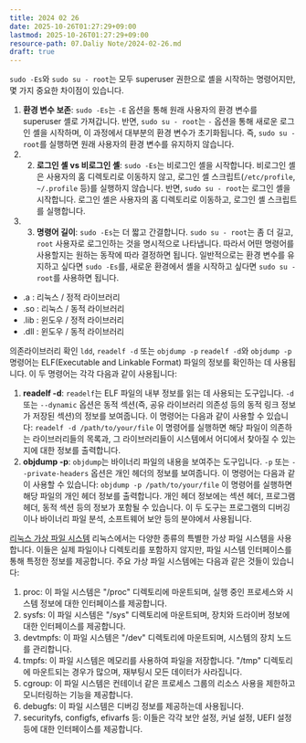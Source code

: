 ```yaml
---
title: 2024 02 26
date: 2025-10-26T01:27:29+09:00
lastmod: 2025-10-26T01:27:29+09:00
resource-path: 07.Daliy Note/2024-02-26.md
draft: true
---
```

`sudo -Es`와 `sudo su - root`는 모두 superuser 권한으로 셸을 시작하는 명령어지만, 몇 가지 중요한 차이점이 있습니다.
1. **환경 변수 보존**: `sudo -Es`는 `-E` 옵션을 통해 원래 사용자의 환경 변수를 superuser 셸로 가져갑니다. 반면, `sudo su - root`는 `-` 옵션을 통해 새로운 로그인 셸을 시작하며, 이 과정에서 대부분의 환경 변수가 초기화됩니다. 즉, `sudo su - root`를 실행하면 원래 사용자의 환경 변수를 유지하지 않습니다.
2. 2. **로그인 셸 vs 비로그인 셸**: `sudo -Es`는 비로그인 셸을 시작합니다. 비로그인 셸은 사용자의 홈 디렉토리로 이동하지 않고, 로그인 셸 스크립트(`/etc/profile`, `~/.profile` 등)를 실행하지 않습니다. 반면, `sudo su - root`는 로그인 셸을 시작합니다. 로그인 셸은 사용자의 홈 디렉토리로 이동하고, 로그인 셸 스크립트를 실행합니다.
3. 3. **명령어 길이**: `sudo -Es`는 더 짧고 간결합니다. `sudo su - root`는 좀 더 길고, `root` 사용자로 로그인하는 것을 명시적으로 나타냅니다. 따라서 어떤 명령어를 사용할지는 원하는 동작에 따라 결정하면 됩니다. 일반적으로는 환경 변수를 유지하고 싶다면 `sudo -Es`를, 새로운 환경에서 셸을 시작하고 싶다면 `sudo su - root`를 사용하면 됩니다.

- .a : 리눅스 / 정적 라이브러리
- .so : 리눅스 / 동적 라이브러리
- .lib : 윈도우 / 정적 라이브러리
- .dll : 윈도우 / 동적 라이브러리


의존라이브러리 확인
`ldd`, `readelf -d` 또는 `objdump -p`
`readelf -d`와 `objdump -p` 명령어는 ELF(Executable and Linkable Format) 파일의 정보를 확인하는 데 사용됩니다. 이 두 명령어는 각각 다음과 같이 사용됩니다:
1. **readelf -d**: `readelf`는 ELF 파일의 내부 정보를 읽는 데 사용되는 도구입니다. `-d` 또는 `--dynamic` 옵션은 동적 섹션(즉, 공유 라이브러리 의존성 등의 동적 링크 정보가 저장된 섹션)의 정보를 보여줍니다. 이 명령어는 다음과 같이 사용할 수 있습니다: ``` readelf -d /path/to/your/file ``` 이 명령어를 실행하면 해당 파일이 의존하는 라이브러리들의 목록과, 그 라이브러리들이 시스템에서 어디에서 찾아질 수 있는지에 대한 정보를 출력합니다.
2. **objdump -p**: `objdump`는 바이너리 파일의 내용을 보여주는 도구입니다. `-p` 또는 `--private-headers` 옵션은 개인 헤더의 정보를 보여줍니다. 이 명령어는 다음과 같이 사용할 수 있습니다: ``` objdump -p /path/to/your/file ``` 이 명령어를 실행하면 해당 파일의 개인 헤더 정보를 출력합니다. 개인 헤더 정보에는 섹션 헤더, 프로그램 헤더, 동적 섹션 등의 정보가 포함될 수 있습니다. 이 두 도구는 프로그램의 디버깅이나 바이너리 파일 분석, 소프트웨어 보안 등의 분야에서 사용됩니다.

[리눅스 가상 파일 시스템](https://hyeyoo.com/84)
리눅스에서는 다양한 종류의 특별한 가상 파일 시스템을 사용합니다. 이들은 실제 파일이나 디렉토리를 포함하지 않지만, 파일 시스템 인터페이스를 통해 특정한 정보를 제공합니다. 주요 가상 파일 시스템에는 다음과 같은 것들이 있습니다:
1. proc: 이 파일 시스템은 "/proc" 디렉토리에 마운트되며, 실행 중인 프로세스와 시스템 정보에 대한 인터페이스를 제공합니다.
2. sysfs: 이 파일 시스템은 "/sys" 디렉토리에 마운트되며, 장치와 드라이버 정보에 대한 인터페이스를 제공합니다.
3. devtmpfs: 이 파일 시스템은 "/dev" 디렉토리에 마운트되며, 시스템의 장치 노드를 관리합니다.
4. tmpfs: 이 파일 시스템은 메모리를 사용하여 파일을 저장합니다. "/tmp" 디렉토리에 마운트되는 경우가 많으며, 재부팅시 모든 데이터가 사라집니다.
5. cgroup: 이 파일 시스템은 컨테이너 같은 프로세스 그룹의 리소스 사용을 제한하고 모니터링하는 기능을 제공합니다.
6. debugfs: 이 파일 시스템은 디버깅 정보를 제공하는데 사용됩니다.
7. securityfs, configfs, efivarfs 등: 이들은 각각 보안 설정, 커널 설정, UEFI 설정 등에 대한 인터페이스를 제공합니다.
